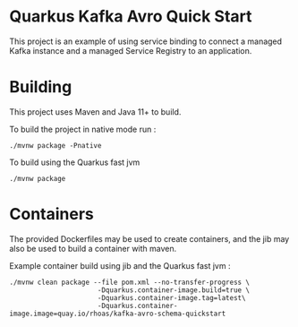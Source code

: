Quarkus Kafka Avro Quick Start
========================
This project is an example of using service binding to connect a managed Kafka instance and a managed Service Registry to an application.

# Building

This project uses Maven and Java 11+ to build. 

To build the project in native mode run : 

```
./mvnw package -Pnative
```

To build using the Quarkus fast jvm 

```
./mvnw package
```

# Containers

The provided Dockerfiles may be used to create containers, and the jib may also be used to build a container with maven.

Example container build using jib and the Quarkus fast jvm : 

```
./mvnw clean package --file pom.xml --no-transfer-progress \
                      -Dquarkus.container-image.build=true \
                      -Dquarkus.container-image.tag=latest\
                      -Dquarkus.container-image.image=quay.io/rhoas/kafka-avro-schema-quickstart
```